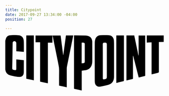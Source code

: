```yaml
---
title: Citypoint
date: 2017-09-27 13:34:00 -04:00
position: 27

---
```


<svg version="1.1" id="Layer_1" xmlns="http://www.w3.org/2000/svg" xmlns:xlink="http://www.w3.org/1999/xlink" x="0px" y="0px"
	 viewBox="0 0 734 257" style="enable-background:new 0 0 734 257;" xml:space="preserve">
<g id="tNJQGw.tif">
	<g>
		<path d="M-0.1,27.1c0.4-1.5,0.6-3,1.1-4.5c1.1-3.4,1.9-7,3.5-10.1C8.1,5.6,14.1,1.6,21.8,1c13.6-1.2,27.4-1.4,41,0
			C75.4,2.3,84,11.5,85.3,24.4c0.7,6.4,0.8,12.8,0.8,19.2c0.1,10.6,0,21.1,0,31.7c0,0.8-0.1,1.6-0.2,2.7c-11.7-1-23.2-1.9-34.9-2.9
			c0-1.3,0-2.4,0-3.5c0-11.4,0.1-22.8,0-34.2c-0.1-6.7-6.2-10.9-12.2-8.4c-3.5,1.4-4.7,4.2-4.7,7.7c-0.1,6-0.2,11.9-0.3,17.9
			c-0.3,22.1-0.6,44.2-1,66.4c-0.2,10.6-0.5,21.3-0.7,31.9c-0.1,5.8,1.5,7.7,7.3,8.7c1.8,0.3,3.6,0.7,5.4,0.9c4.4,0.6,6.2-1,6.2-5.4
			c0-11.8,0-23.7,0-35.5c0-2.8,0-5.7,0-8.9c11.7,1.3,23.1,2.6,35,4c0,2.9,0,5.3,0,7.8c-0.1,12.1-0.1,24.2-0.2,36.4
			c0,5.3,0.2,10.7-0.5,15.9c-1.4,11-8.5,17.3-19.6,17.2c-5.9,0-11.9-0.8-17.8-1.8c-7.6-1.3-15.1-3-22.6-4.8c-8.7-2-16.2-5.9-20.9-14
			c-2.3-4-3.5-8.4-4.2-13c-0.1-0.9-0.4-1.8-0.6-2.7C-0.1,114.2-0.1,70.6-0.1,27.1z"/>
		<path d="M734.1,31.5c-7.3,0.3-14.7,0.5-22.5,0.8c0,1.2,0,2.3,0,3.5c0,44.4,0,88.9,0,133.3c0,4.7-0.1,4.8-4.7,5.9
			c-8.4,2.1-16.7,4.1-25.1,6.2c-1.2,0.3-2.5,0.6-4,0.9c0-49.5,0-98.7,0-148.3c-7.6,0.3-14.8,0.6-22.3,1c0-11,0-21.8,0-33.1
			c26.2,0,52.4,0,78.6,0C734.1,11.7,734.1,21.6,734.1,31.5z"/>
		<path d="M414.4,123.8c0-29-0.1-58.1,0.1-87.1c0-5.4,0.8-11,2.2-16.3c3.2-12,12.5-19.3,24.9-19.7c12.5-0.3,25-0.4,37.4-0.1
			c13.5,0.4,23.2,10.2,24.2,23.9c0.4,5.2,0.6,10.5,0.6,15.7c0,50.4,0.1,100.9,0,151.3c0,4.7-0.3,9.4-1.4,13.9
			c-3.1,13.6-12.1,21.8-25.3,25.3c-11.8,3.1-23.8,5.6-35.7,8.2c-7,1.5-13.7,0.6-19.4-4.4c-4.3-3.8-6.2-8.8-6.9-14.3
			c-0.4-3-0.6-6-0.6-9.1C414.4,182.1,414.4,153,414.4,123.8z M451.9,121.3c0,25.2,0,50.3,0,75.5c0,1.6-0.1,3.3,0.1,4.9
			c0.2,2.2,1.7,4,3.6,3.8c3.7-0.4,7.4-1.3,10.9-2.3c1.2-0.4,2.3-1.9,2.8-3.2c0.7-1.8,1.2-3.9,1.2-5.8c0.1-50.1,0-100.2,0-150.4
			c0-0.8,0-1.7-0.1-2.5c-0.4-3.4-2.8-5.9-5.8-6c-2.4-0.1-4.8,0-7.2,0.2c-3.5,0.3-5.3,2.2-5.6,5.7c-0.1,0.9-0.1,1.8-0.1,2.8
			C451.9,69.7,451.9,95.5,451.9,121.3z"/>
		<path d="M354.2,165.4c0,30.5,0,60.8,0,91.6c-11.8-2.5-23.2-4.9-34.9-7.4c-0.3-1-0.7-1.9-0.9-2.9c-0.2-0.8,0-1.6,0-2.5
			c0-79.5,0-159.1,0-238.6c0-1.2,0-2.4,0-3.8c1-0.1,1.8-0.2,2.6-0.2c16.6,0.2,33.2,0.3,49.8,0.7c3.6,0.1,7.4,0.5,10.9,1.3
			c12.6,2.9,20.3,12.3,21.1,25.3c0.1,1.4,0.1,2.8,0.1,4.1c0.1,28.9,0.2,57.9,0.1,86.8c0,4.7-0.3,9.4-1.2,14
			c-3.4,17-14.4,27.2-31.6,29.5c-4.5,0.6-8.9,1.1-13.4,1.6C356.1,165,355.4,165.2,354.2,165.4z M353.9,131.2c2.9-0.3,5.4-0.6,8-1
			c4.7-0.6,6.1-2.2,6.3-7c0-0.6,0-1.3,0-1.9c0-26.1,0-52.2,0-78.3c0-1.2,0.2-2.5-0.2-3.5c-0.6-1.3-1.5-3-2.7-3.5
			c-3.3-1.3-6.9-1.2-10.6-0.9c-0.3,0.9-0.7,1.5-0.7,2.2C353.9,68.5,353.9,99.7,353.9,131.2z"/>
		<path d="M618.1,196.7c-8.6-33.9-17.1-67.4-25.6-101c-0.2,0-0.4,0.1-0.6,0.1c-0.1,1.5-0.3,3.1-0.3,4.6c0,31.9,0,63.7,0,95.6
			c0,1.6,0.1,3.1,0.1,4.7c0,1.6-0.8,2.9-2.4,3.3c-9.3,2.2-18.5,4.3-28,6.5c0-69.6,0-139,0-208.5c12.1,0,24,0,36.2,0
			c6.5,31,13,61.9,19.5,92.9c0.2,0,0.5,0,0.7-0.1c0-30.9,0-61.7,0-92.7c10.4,0,20.3,0,30.6,0c0,1.1,0,2.1,0,3.1
			c0,60.1,0,120.1,0,180.2c0,4-0.2,4.3-4.1,5.2c-7.8,1.9-15.7,3.9-23.5,5.8C619.8,196.4,619.1,196.5,618.1,196.7z"/>
		<path d="M284.9,242.2c-12-2.6-23.7-5-35.6-7.6c0-1.1,0-2.1,0-3.1c0-18.1-0.2-36.2,0.1-54.3c0.1-10.6,0.4-21.1-1.5-31.6
			c-2.2-12.3-4.7-24.5-7.2-36.7c-6.7-33.3-13.4-66.6-20.2-99.8c-0.5-2.2-0.9-4.5-1.4-7c12.5,0,24.8,0,37.3,0
			c3.9,30,7.7,60.1,11.6,90.1c0.3,0,0.5,0,0.8,0c4.1-30,8.2-60.1,12.3-90.3c11.2,0,22.2,0,33.6,0c-0.1,0.8-0.1,1.6-0.3,2.4
			c-9.5,47.1-19.1,94.3-28.6,141.4c-0.5,2.7-0.9,5.5-0.9,8.2c-0.1,28.3,0,56.6,0,84.9C284.9,239.8,284.9,240.9,284.9,242.2z"/>
		<path d="M161.4,33.6c-7.3,0-14.1,0-21.2,0c0-10.6,0-20.9,0-31.5c26,0,52,0,78.2,0c0,11,0,22,0,33.3c-6.9,0-13.8,0-21.1,0
			c0,62.9,0,125.4,0,188.3c-12.2-2.6-24-5.1-36-7.7C161.4,155.2,161.4,94.6,161.4,33.6z"/>
		<path d="M514.4,221.8c0-73.5,0-146.5,0-219.8c11.8,0,23.4,0,35.2,0c0.1,1.1,0.1,2.1,0.1,3.1c0,67.9,0,135.7,0,203.6
			c0,4.5-0.4,4.8-4.8,5.9c-9.2,2.2-18.4,4.5-27.5,6.7C516.6,221.4,515.7,221.6,514.4,221.8z"/>
		<path d="M97.2,2c11.8,0,23.3,0,35.1,0c0,69.2,0,138.3,0,207.8c-11.8-2.5-23.4-5-35.1-7.5C97.2,135.5,97.2,68.9,97.2,2z"/>
	</g>
</g>
</svg>
